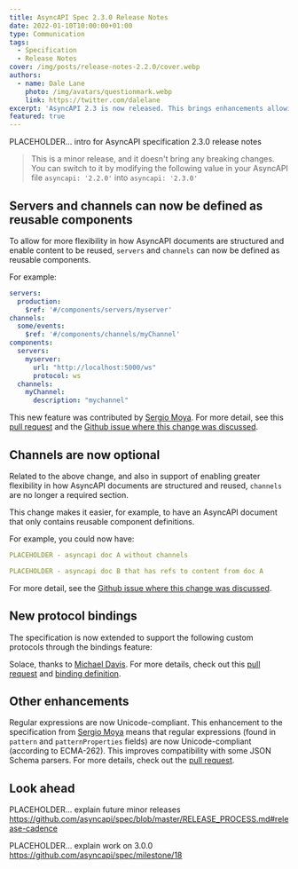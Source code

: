 ```yaml
---
title: AsyncAPI Spec 2.3.0 Release Notes
date: 2022-01-10T10:00:00+01:00
type: Communication
tags:
  - Specification
  - Release Notes
cover: /img/posts/release-notes-2.2.0/cover.webp
authors:
  - name: Dale Lane
    photo: /img/avatars/questionmark.webp
    link: https://twitter.com/dalelane
excerpt: 'AsyncAPI 2.3 is now released. This brings enhancements allowing new ways of structuring AsyncAPI documents and support for describing Solace APIs.'
featured: true
---
```


PLACEHOLDER... intro for AsyncAPI specification 2.3.0 release notes

> This is a minor release, and it doesn't bring any breaking changes. You can switch to it by modifying the following value in your AsyncAPI file `asyncapi: '2.2.0'` into `asyncapi: '2.3.0'`


## Servers and channels can now be defined as reusable components

To allow for more flexibility in how AsyncAPI documents are structured and enable content to be reused, `servers` and `channels` can now be defined as reusable components.

For example:

```yaml
servers:
  production:
    $ref: '#/components/servers/myserver'
channels:
  some/events:
    $ref: '#/components/channels/myChannel'
components:
  servers:
    myserver:
      url: "http://localhost:5000/ws"
      protocol: ws
  channels:
    myChannel:
      description: "mychannel"
```

This new feature was contributed by [Sergio Moya](https://www.linkedin.com/in/smoya). For more detail, see this [pull request](https://github.com/asyncapi/spec/pull/665) and the [Github issue where this change was discussed](https://github.com/asyncapi/spec/issues/660).


## Channels are now optional

Related to the above change, and also in support of enabling greater flexibility in how AsyncAPI documents are structured and reused, `channels` are no longer a required section.

This change makes it easier, for example, to have an AsyncAPI document that only contains reusable component definitions.

For example, you could now have:

```yaml
PLACEHOLDER - asyncapi doc A without channels
```

```yaml
PLACEHOLDER - asyncapi doc B that has refs to content from doc A
```

For more detail, see the [Github issue where this change was discussed](https://github.com/asyncapi/spec/issues/661).


## New protocol bindings

The specification is now extended to support the following custom protocols through the bindings feature:

Solace, thanks to [Michael Davis](https://github.com/damaru-inc). For more details, check out this [pull request](https://github.com/asyncapi/spec/pull/666) and [binding definition](https://github.com/asyncapi/bindings/tree/master/solace).


## Other enhancements

Regular expressions are now Unicode-compliant. This enhancement to the specification from [Sergio Moya](https://www.linkedin.com/in/smoya) means that regular expressions (found in `pattern` and `patternProperties` fields) are now Unicode-compliant (according to ECMA-262). This improves compatibility with some JSON Schema parsers. For more details, check out the [pull request](https://github.com/asyncapi/spec-json-schemas/pull/145).


## Look ahead

PLACEHOLDER... explain future minor releases https://github.com/asyncapi/spec/blob/master/RELEASE_PROCESS.md#release-cadence

PLACEHOLDER... explain work on 3.0.0 https://github.com/asyncapi/spec/milestone/18

